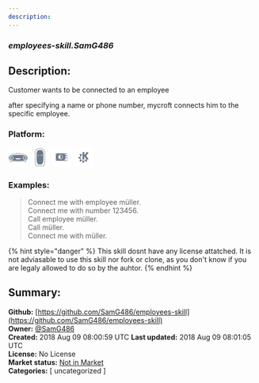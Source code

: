 ```yaml
---
description: 
---
```


### _employees-skill.SamG486_  
## Description:  
Customer wants to be connected to an employee

after specifying a name or phone number, mycroft connects him to the specific employee.  
  
  
### Platform:  
 ![Mark I](../.gitbook/assets/mark-1-icon.png)  ![Mark II](../.gitbook/assets/mark-2-icon.png)  ![Picroft](../.gitbook/assets/picroft-icon.png)  ![plasmoid](../.gitbook/assets/kde.png)   
### Examples:  
> Connect me with employee müller.  
> Connect me with number 123456.  
> Call employee müller.  
> Call müller.  
> Connect me with müller.  
  
{% hint style="danger" %}
This skill dosnt have any license attatched. It is not adviasable to use this skill nor fork or clone, as you don't know if you are legaly allowed to do so by the auhtor.
{% endhint %}
  
## Summary:  
**Github:** [https://github.com/SamG486/employees-skill](https://github.com/SamG486/employees-skill)  
**Owner:** [@SamG486](https://github.com/SamG486)  
**Created:** 2018 Aug 09 08:00:59 UTC  **Last updated:** 2018 Aug 09 08:01:05 UTC  
**License:** No License  
**Market status:** [Not in Market](https://market.mycroft.ai/skill/)  
**Categories:** [ uncategorized ]   

